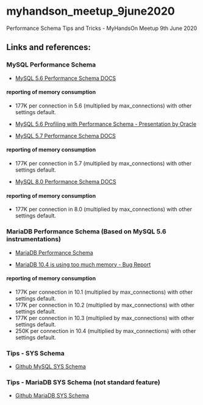 # myhandson_meetup_9june2020
Performance Schema Tips and Tricks - MyHandsOn Meetup 9th June 2020

## Links and references:

### MySQL Performance Schema
* [MySQL 5.6 Performance Schema DOCS](https://dev.mysql.com/doc/refman/5.6/en/performance-schema.html)
#### reporting of memory consumption
- 177K per connection in 5.6 (multiplied by max_connections) with other settings default.

* [MySQL 5.6 Profiling with Performance Schema - Presentation by Oracle](aaaa)

* [MySQL 5.7 Performance Schema DOCS](https://dev.mysql.com/doc/refman/5.7/en/performance-schema.html)
#### reporting of memory consumption
- 177K per connection in 5.7 (multiplied by max_connections) with other settings default.

* [MySQL 8.0 Performance Schema DOCS](https://dev.mysql.com/doc/refman/8.0/en/performance-schema.html)
#### reporting of memory consumption
- 177K per connection in 8.0 (multiplied by max_connections) with other settings default.

### MariaDB Performance Schema (Based on MySQL 5.6 instrumentations)
* [MariaDB Performance Schema](https://mariadb.com/kb/en/performance-schema/)

* [MariaDB 10.4 is using too much memory - Bug Report](https://jira.mariadb.org/browse/MDEV-20216)
#### reporting of memory consumption
- 177K per connection in 10.1 (multiplied by max_connections) with other settings default.
- 177K per connection in 10.2 (multiplied by max_connections) with other settings default.
- 177K per connection in 10.3 (multiplied by max_connections) with other settings default.
- 250K per connection in 10.4 (multiplied by max_connections) with other settings default.

### Tips - SYS Schema

* [Github MySQL SYS Schema](https://github.com/mysql/mysql-sys)

### Tips - MariaDB SYS Schema (not standard feature)

* [Github MariaDB SYS Schema](https://github.com/FromDual/mariadb-sys)
